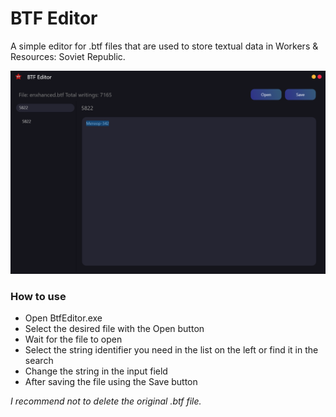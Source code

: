 ﻿# BTF Editor

A simple editor for .btf files that are used to store textual data in Workers & Resources: Soviet Republic.

![Screenshot](Images/Screenshot.png)

### How to use
+ Open BtfEditor.exe
+ Select the desired file with the Open button
+ Wait for the file to open
+ Select the string identifier you need in the list on the left or find it in the search
+ Change the string in the input field
+ After saving the file using the Save button

_I recommend not to delete the original .btf file._